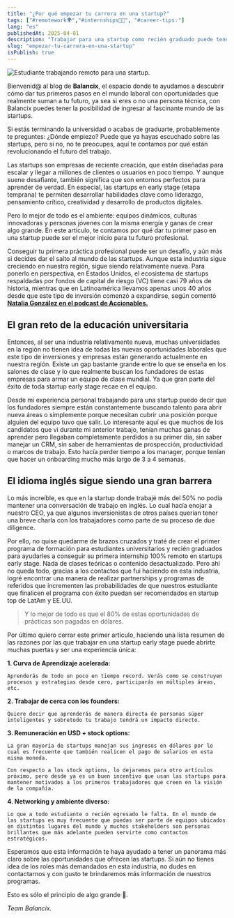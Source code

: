 ```yaml
---
title: "¿Por qué empezar tu carrera en una startup?"
tags: ["#remotework🌍","#internships🧑‍🎓", "#career-tips💡"]
lang: "es"
publishedAt: 2025-04-01
description: "Trabajar para una startup como recién graduado puede tener múltiples beneficios, desde una curva de aprendizaje acelerada hasta la oportunidad de ser parte de la creación de productos que terminarán cambiando industrias completas."
slug: "empezar-tu-carrera-en-una-startup"
isPublish: true
---
```


![Estudiante trabajando remoto para una startup.](/blog-imgs/startups-remotas.png)

Bienvenid@ al blog de **Balancix**, el espacio donde te ayudamos a descubrir cómo dar tus primeros pasos en el mundo laboral con oportunidades que realmente suman a tu futuro, ya sea si eres o no una persona técnica, con Balancix puedes tener la posibilidad de ingresar al fascinante mundo de las startups.

Si estás terminando la universidad o acabas de graduarte, probablemente te preguntes: ¿Dónde empiezo? Puede que ya hayas escuchado sobre las startups, pero si no, no te preocupes, aquí te contamos por qué están revolucionando el futuro del trabajo.

Las startups son empresas de reciente creación, que están diseñadas para escalar y llegar a millones de clientes o usuarios en poco tiempo. Y aunque suene desafiante, también significa que son entornos perfectos para aprender de verdad. En especial, las startups en early stage (etapa temprana) te permiten desarrollar habilidades clave como liderazgo, pensamiento crítico, creatividad y desarrollo de productos digitales.

Pero lo mejor de todo es el ambiente: equipos dinámicos, culturas innovadoras y personas jóvenes con la misma energía y ganas de crear algo grande. En este artículo, te contamos por qué dar tu primer paso en una startup puede ser el mejor inicio para tu futuro profesional.

Conseguir tu primera práctica profesional puede ser un desafío, y aún más si decides dar el salto al mundo de las startups. Aunque esta industria sigue creciendo en nuestra región, sigue siendo relativamente nueva. Para ponerlo en perspectiva, en Estados Unidos, el ecosistema de startups respaldadas por fondos de capital de riesgo (VC) tiene casi 79 años de historia, mientras que en Latinoamérica llevamos apenas unos 40 años desde que este tipo de inversión comenzó a expandirse, según comentó **[Natalia González en el podcast de Accionables.](https://www.youtube.com/watch?v=NhNTeOtOtWM&t=133s)**

## El gran reto de la educación universitaria

Entonces, al ser una industria relativamente nueva, muchas universidades en la región no tienen idea de todas las nuevas oportunidades laborales que este tipo de inversiones y empresas están generando actualmente en nuestra región. Existe un gap bastante grande entre lo que se enseña en los salones de clase y lo que realmente buscan los fundadores de estas empresas para armar un equipo de clase mundial. Ya que gran parte del éxito de toda startup early stage recae en el equipo.

Desde mi experiencia personal trabajando para una startup puedo decir que los fundadores siempre están constantemente buscando talento para abrir nueva áreas o simplemente porque necesitan cubrir una posición porque alguien del equipo tuvo que salir. Lo interesante aquí es que muchos de los candidatos que vi durante mi anterior trabajo, tenían muchas ganas de aprender pero llegaban completamente perdidos a su primer día, sin saber manejar un CRM, sin saber de herramientas de prospección, productividad o marcos de trabajo. Esto hacía perder tiempo a los manager, porque tenían que hacer un onboarding mucho más largo de 3 a 4 semanas.

## El idioma inglés sigue siendo una gran barrera

Lo más increíble, es que en la startup donde trabajé más del 50% no podía mantener una conversación de trabajo en inglés. Lo cual hacía enojar a nuestro CEO, ya que algunos inversionistas de otros países querían tener una breve charla con los trabajadores como parte de su proceso de due diligence.

Por ello, no quise quedarme de brazos cruzados y traté de crear el primer programa de formación para estudiantes universitarios y recién graduados para ayudarles a conseguir su primera internship 100% remoto en startups early stage. Nada de clases teóricas o contenido desactualizado. Pero ahí no queda todo, gracias a los contactos que fui haciendo en esta industria, logré encontrar una manera de realizar partnerships y programas de referidos que incrementen las probabilidades de que nuestros estudiante que finalicen el programa con éxito puedan ser recomendados en startup top de LatAm y EE.UU.

> Y lo mejor de todo es que el 80% de estas oportunidades de prácticas son pagadas en dólares. 

Por último quiero cerrar este primer artículo, haciendo una lista resumen de las razones por las que trabajar en una startup early stage puede abrirte muchas puertas y ser una experiencia única:

**1. Curva de Aprendizaje acelerada:** 

    Aprenderás de todo un poco en tiempo record. Verás como se construyen procesos y estrategias desde cero, participarás en múltiples áreas, etc.

**2. Trabajar de cerca con los founders:**

    Quiere decir que aprenderás de manera directa de personas súper inteligentes y sobretodo tu trabajo tendrá un impacto directo.

**3. Remuneración en USD + stock options:**

    La gran mayoría de startups manejan sus ingresos en dólares por lo cual es frecuente que también realicen el pago de salarios en esta misma moneda.

    Con respecto a los stock options, lo dejaremos para otro artículos próximo, pero desde ya es un buen incentivo que usan las startups para mantener motivados a los primeros trabajadores que creen en la visión de la compañía.

**4. Networking y ambiente diverso:**

    Lo que a todo estudiante o recién egresado le falta. En el mundo de las startups es muy frecuente que puedas ser parte de equipos ubicados en distintos lugares del mundo y muchos stakeholders son personas brillantes que más adelante pueden servirte como contactos estratégicos.

Esperamos que esta información te haya ayudado a tener un panorama más claro sobre las oportunidades que ofrecen las startups. Si aún no tienes idea de los roles más demandados en esta industria, no dudes en contactarnos y con gusto te brindaremos más información de nuestros programas.

Esto es sólo el principio de algo grande 🚀.

_Team Balancix._



